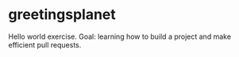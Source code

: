 # greetingsplanet
Hello world exercise. Goal: learning how to build a project and make efficient pull requests.
